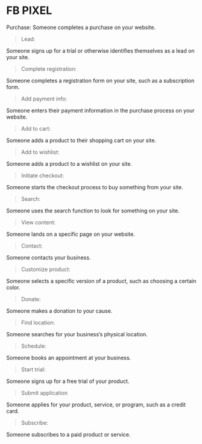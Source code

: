 # FB PIXEL


Purchase: Someone completes a purchase on your website.



> Lead: 

Someone signs up for a trial or otherwise identifies themselves as a lead on your site.


> Complete registration: 

Someone completes a registration form on your site, such as a subscription form.

>Add payment info: 

Someone enters their payment information in the purchase process on your website.

> Add to cart: 

Someone adds a product to their shopping cart on your site.

> Add to wishlist: 

Someone adds a product to a wishlist on your site.

> Initiate checkout: 
 
Someone starts the checkout process to buy something from your site.

> Search: 

Someone uses the search function to look for something on your site.

> View content: 

Someone lands on a specific page on your website.

> Contact:
 
Someone contacts your business.

> Customize product: 

Someone selects a specific version of a product, such as choosing a certain color.

> Donate: 
 
Someone makes a donation to your cause.

> Find location: 

Someone searches for your business’s physical location.

> Schedule: 
 
Someone books an appointment at your business.

> Start trial: 
 
Someone signs up for a free trial of your product.

> Submit application 

Someone applies for your product, service, or program, such as a credit card.

> Subscribe: 
 
Someone subscribes to a paid product or service.